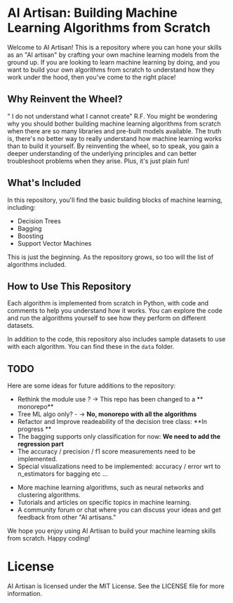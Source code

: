 # AI Artisan: Building Machine Learning Algorithms from Scratch

Welcome to AI Artisan! This is a repository where you can hone your skills as an "AI artisan" by crafting your own machine learning models from the ground up. If you are looking to learn machine learning by doing, and you want to build your own algorithms from scratch to understand how they work under the hood, then you've come to the right place!

## Why Reinvent the Wheel?

" I do not understand what I cannot create" R.F.
You might be wondering why you should bother building machine learning algorithms from scratch when there are so many libraries and pre-built models available. The truth is, there's no better way to really understand how machine learning works than to build it yourself. By reinventing the wheel, so to speak, you gain a deeper understanding of the underlying principles and can better troubleshoot problems when they arise. Plus, it's just plain fun!

## What's Included

In this repository, you'll find the basic building blocks of machine learning, including:

- Decision Trees
- Bagging
- Boosting
- Support Vector Machines

This is just the beginning. As the repository grows, so too will the list of algorithms included.

## How to Use This Repository

Each algorithm is implemented from scratch in Python, with code and comments to help you understand how it works. You can explore the code and run the algorithms yourself to see how they perform on different datasets.

In addition to the code, this repository also includes sample datasets to use with each algorithm. You can find these in the `data` folder.

## TODO

Here are some ideas for future additions to the repository:


* Rethink the module use ? -> This repo has been changed to a ** monorepo**
* Tree ML algo only? - -> **No, monorepo with all the algorithms**
* Refactor and Improve readeability of the decision tree class: **In progress **
* The bagging supports only classification for now: **We need to add the regression part**
* The accuracy / precision / f1 score measurements need to be implemented.
* Special visualizations need to be implemented: accuracy / error wrt to n_estimators for bagging etc ...
- More machine learning algorithms, such as neural networks and clustering algorithms.
- Tutorials and articles on specific topics in machine learning.
- A community forum or chat where you can discuss your ideas and get feedback from other "AI artisans."


We hope you enjoy using AI Artisan to build your machine learning skills from scratch. Happy coding!

# License

AI Artisan is licensed under the MIT License. See the LICENSE file for more information.

